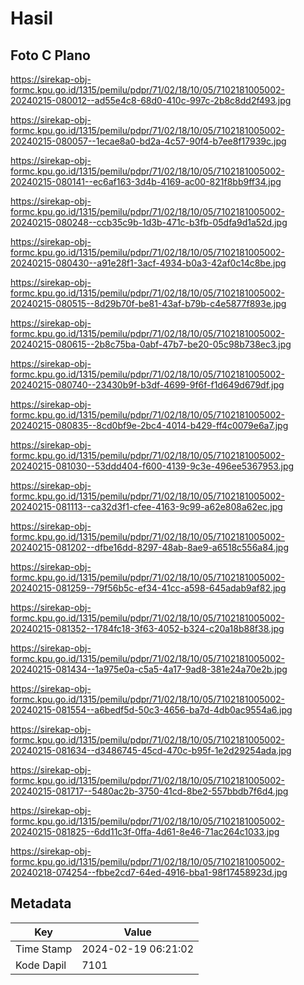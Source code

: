 # Hasil

## Foto C Plano

https://sirekap-obj-formc.kpu.go.id/1315/pemilu/pdpr/71/02/18/10/05/7102181005002-20240215-080012--ad55e4c8-68d0-410c-997c-2b8c8dd2f493.jpg

https://sirekap-obj-formc.kpu.go.id/1315/pemilu/pdpr/71/02/18/10/05/7102181005002-20240215-080057--1ecae8a0-bd2a-4c57-90f4-b7ee8f17939c.jpg

https://sirekap-obj-formc.kpu.go.id/1315/pemilu/pdpr/71/02/18/10/05/7102181005002-20240215-080141--ec6af163-3d4b-4169-ac00-821f8bb9ff34.jpg

https://sirekap-obj-formc.kpu.go.id/1315/pemilu/pdpr/71/02/18/10/05/7102181005002-20240215-080248--ccb35c9b-1d3b-471c-b3fb-05dfa9d1a52d.jpg

https://sirekap-obj-formc.kpu.go.id/1315/pemilu/pdpr/71/02/18/10/05/7102181005002-20240215-080430--a91e28f1-3acf-4934-b0a3-42af0c14c8be.jpg

https://sirekap-obj-formc.kpu.go.id/1315/pemilu/pdpr/71/02/18/10/05/7102181005002-20240215-080515--8d29b70f-be81-43af-b79b-c4e5877f893e.jpg

https://sirekap-obj-formc.kpu.go.id/1315/pemilu/pdpr/71/02/18/10/05/7102181005002-20240215-080615--2b8c75ba-0abf-47b7-be20-05c98b738ec3.jpg

https://sirekap-obj-formc.kpu.go.id/1315/pemilu/pdpr/71/02/18/10/05/7102181005002-20240215-080740--23430b9f-b3df-4699-9f6f-f1d649d679df.jpg

https://sirekap-obj-formc.kpu.go.id/1315/pemilu/pdpr/71/02/18/10/05/7102181005002-20240215-080835--8cd0bf9e-2bc4-4014-b429-ff4c0079e6a7.jpg

https://sirekap-obj-formc.kpu.go.id/1315/pemilu/pdpr/71/02/18/10/05/7102181005002-20240215-081030--53ddd404-f600-4139-9c3e-496ee5367953.jpg

https://sirekap-obj-formc.kpu.go.id/1315/pemilu/pdpr/71/02/18/10/05/7102181005002-20240215-081113--ca32d3f1-cfee-4163-9c99-a62e808a62ec.jpg

https://sirekap-obj-formc.kpu.go.id/1315/pemilu/pdpr/71/02/18/10/05/7102181005002-20240215-081202--dfbe16dd-8297-48ab-8ae9-a6518c556a84.jpg

https://sirekap-obj-formc.kpu.go.id/1315/pemilu/pdpr/71/02/18/10/05/7102181005002-20240215-081259--79f56b5c-ef34-41cc-a598-645adab9af82.jpg

https://sirekap-obj-formc.kpu.go.id/1315/pemilu/pdpr/71/02/18/10/05/7102181005002-20240215-081352--1784fc18-3f63-4052-b324-c20a18b88f38.jpg

https://sirekap-obj-formc.kpu.go.id/1315/pemilu/pdpr/71/02/18/10/05/7102181005002-20240215-081434--1a975e0a-c5a5-4a17-9ad8-381e24a70e2b.jpg

https://sirekap-obj-formc.kpu.go.id/1315/pemilu/pdpr/71/02/18/10/05/7102181005002-20240215-081554--a6bedf5d-50c3-4656-ba7d-4db0ac9554a6.jpg

https://sirekap-obj-formc.kpu.go.id/1315/pemilu/pdpr/71/02/18/10/05/7102181005002-20240215-081634--d3486745-45cd-470c-b95f-1e2d29254ada.jpg

https://sirekap-obj-formc.kpu.go.id/1315/pemilu/pdpr/71/02/18/10/05/7102181005002-20240215-081717--5480ac2b-3750-41cd-8be2-557bbdb7f6d4.jpg

https://sirekap-obj-formc.kpu.go.id/1315/pemilu/pdpr/71/02/18/10/05/7102181005002-20240215-081825--6dd11c3f-0ffa-4d61-8e46-71ac264c1033.jpg

https://sirekap-obj-formc.kpu.go.id/1315/pemilu/pdpr/71/02/18/10/05/7102181005002-20240218-074254--fbbe2cd7-64ed-4916-bba1-98f17458923d.jpg


## Metadata

| Key        | Value               |
| ---------- | ------------------- |
| Time Stamp | 2024-02-19 06:21:02 |
| Kode Dapil | 7101                |



